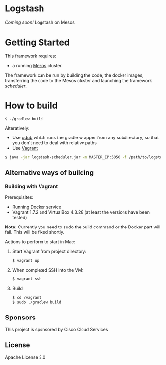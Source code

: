 # Logstash
*Coming soon!* Logstash on Mesos

# Getting Started

This framework requires:
* a running [Mesos](http://mesos.apache.org) cluster.

The framework can be run by building the code, the docker images, transferring the code to the Mesos cluster and
launching the framework _scheduler_.

# How to build
```
$ ./gradlew build
```

Alteratively:
* Use [gdub](https://github.com/dougborg/gdub) which runs the gradle wrapper from any subdirectory, so that you don't need to deal with relative paths
* Use [Vagrant](#building-with-vagrant)

```bash
$ java -jar logstash-scheduler.jar -m MASTER_IP:5050 -f /path/to/logstashconfig
```

## Alternative ways of building
### Building with Vagrant

Prerequisites:
* Running Docker service
* Vagrant 1.7.2 and VirtualBox 4.3.28 (at least the versions have been tested)

**Note:** Currently you need to sudo the build command or the Docker part will fail. This will be fixed shortly.

Actions to perform to start in Mac:

1. Start Vagrant from project directory:

    ```bash
    $ vagrant up
    ```

2. When completed SSH into the VM:

    ```bash
    $ vagrant ssh
    ```

3. Build 

    ```bash
    $ cd /vagrant
    $ sudo ./gradlew build
    ```
   
## Sponsors
This project is sponsored by Cisco Cloud Services

## License
Apache License 2.0